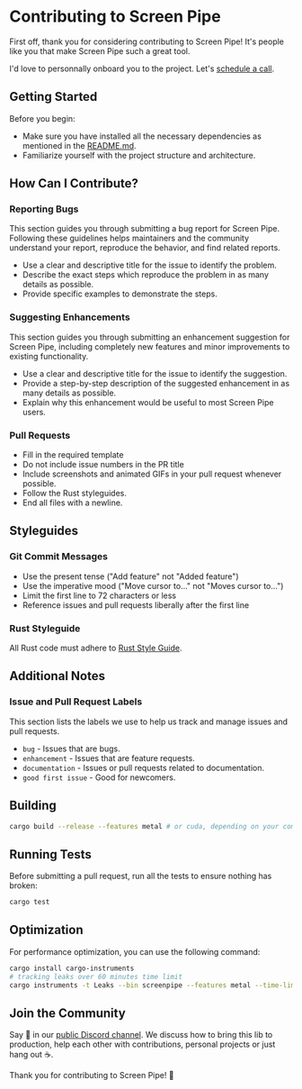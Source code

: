 # Contributing to Screen Pipe

First off, thank you for considering contributing to Screen Pipe! It's people like you that make Screen Pipe such a great tool.

I'd love to personnally onboard you to the project. Let's [schedule a call](https://cal.com/louis030195/screenpipe).

## Getting Started

Before you begin:
- Make sure you have installed all the necessary dependencies as mentioned in the [README.md](README.md).
- Familiarize yourself with the project structure and architecture.

## How Can I Contribute?

### Reporting Bugs

This section guides you through submitting a bug report for Screen Pipe. Following these guidelines helps maintainers and the community understand your report, reproduce the behavior, and find related reports.

- Use a clear and descriptive title for the issue to identify the problem.
- Describe the exact steps which reproduce the problem in as many details as possible.
- Provide specific examples to demonstrate the steps.

### Suggesting Enhancements

This section guides you through submitting an enhancement suggestion for Screen Pipe, including completely new features and minor improvements to existing functionality.

- Use a clear and descriptive title for the issue to identify the suggestion.
- Provide a step-by-step description of the suggested enhancement in as many details as possible.
- Explain why this enhancement would be useful to most Screen Pipe users.

### Pull Requests

- Fill in the required template
- Do not include issue numbers in the PR title
- Include screenshots and animated GIFs in your pull request whenever possible.
- Follow the Rust styleguides.
- End all files with a newline.

## Styleguides

### Git Commit Messages

- Use the present tense ("Add feature" not "Added feature")
- Use the imperative mood ("Move cursor to..." not "Moves cursor to...")
- Limit the first line to 72 characters or less
- Reference issues and pull requests liberally after the first line

### Rust Styleguide

All Rust code must adhere to [Rust Style Guide](https://github.com/rust-lang/style-team/blob/master/guide/guide.md).

## Additional Notes

### Issue and Pull Request Labels

This section lists the labels we use to help us track and manage issues and pull requests.

* `bug` - Issues that are bugs.
* `enhancement` - Issues that are feature requests.
* `documentation` - Issues or pull requests related to documentation.
* `good first issue` - Good for newcomers.

## Building

```bash
cargo build --release --features metal # or cuda, depending on your computer's NPU
```

## Running Tests

Before submitting a pull request, run all the tests to ensure nothing has broken:

```bash
cargo test
```


## Optimization

For performance optimization, you can use the following command:

```bash
cargo install cargo-instruments
# tracking leaks over 60 minutes time limit
cargo instruments -t Leaks --bin screenpipe --features metal --time-limit 600000 --open
```


## Join the Community

Say 👋 in our [public Discord channel](https://discord.gg/dU9EBuw7Uq). We discuss how to bring this lib to production, help each other with contributions, personal projects or just hang out ☕.

Thank you for contributing to Screen Pipe! 🎉

